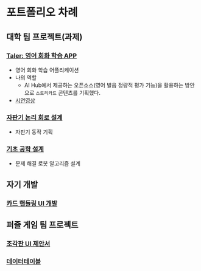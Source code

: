 # 포트폴리오 차례
## 대학 팀 프로젝트(과제)

### [Taler: 영어 회화 학습 APP](https://github.com/aldrn29/Taler)
- 영어 회화 학습 어플리케이션
- 나의 역할
    - AI Hub에서 제공하는 오픈소스(영어 발음 정량적 평가 기능)을 활용하는 방안으로 `스토리카드` 콘텐츠를 기획했다.
- [시연영상](https://youtu.be/vx2ixbu-jFY)


### [자판기 논리 회로 설계](https://github.com/Twoketchupplz/VendingMachineLogicCircuitDesign)
- 자판기 동작 기획

### [기초 공학 설계](LineTracer)
- 문제 해결 로봇 알고리즘 설계

## 자기 개발
### [카드 핸들링 UI 개발](https://github.com/Twoketchupplz/Unity/tree/master/2dDemoGame)

## 퍼즐 게임 팀 프로젝트
### [조각판 UI 제안서](조각판)
### [데이터테이블](데이터테이블)
